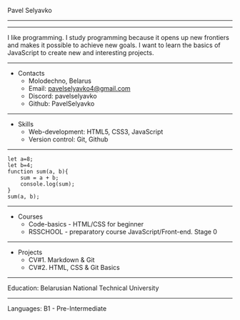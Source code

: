 Pavel Selyavko
**********
**********
I like programming. I study programming because it opens up new frontiers and makes it possible to achieve new goals. I want to learn the basics of JavaScript to create new and interesting projects.
**********
* Contacts
    + Molodechno, Belarus
    + Email: pavelselyavko4@gmail.com
    + Discord: pavelselyavko
    + Github: PavelSelyavko
*********
* Skills
    + Web-development: HTML5, CSS3, JavaScript
    + Version control: Git, Github
*********
```
let a=8;
let b=4;
function sum(a, b){
    sum = a + b;
    console.log(sum);
}
sum(a, b);
```
*********
* Courses
    + Code-basics - HTML/CSS for beginner
    + RSSCHOOL - preparatory course JavaScript/Front-end. Stage 0
*********
* Projects
    + CV#1. Markdown & Git
    + CV#2. HTML, CSS & Git Basics
*********
Education: Belarusian National Technical University
*********
Languages: B1 - Pre-Intermediate